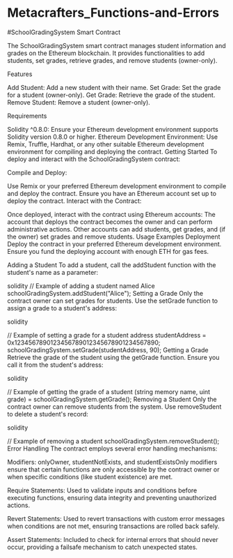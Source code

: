 # Metacrafters_Functions-and-Errors



#SchoolGradingSystem Smart Contract

The SchoolGradingSystem smart contract manages student information and grades on the Ethereum blockchain. It provides functionalities to add students, set grades, retrieve grades, and remove students (owner-only).

Features

Add Student: Add a new student with their name.
Set Grade: Set the grade for a student (owner-only).
Get Grade: Retrieve the grade of the student.
Remove Student: Remove a student (owner-only).

Requirements

Solidity ^0.8.0: Ensure your Ethereum development environment supports Solidity version 0.8.0 or higher.
Ethereum Development Environment: Use Remix, Truffle, Hardhat, or any other suitable Ethereum development environment for compiling and deploying the contract.
Getting Started
To deploy and interact with the SchoolGradingSystem contract:

Compile and Deploy:

Use Remix or your preferred Ethereum development environment to compile and deploy the contract.
Ensure you have an Ethereum account set up to deploy the contract.
Interact with the Contract:

Once deployed, interact with the contract using Ethereum accounts:
The account that deploys the contract becomes the owner and can perform administrative actions.
Other accounts can add students, get grades, and (if the owner) set grades and remove students.
Usage Examples
Deployment
Deploy the contract in your preferred Ethereum development environment. Ensure you fund the deploying account with enough ETH for gas fees.

Adding a Student
To add a student, call the addStudent function with the student's name as a parameter:

solidity
// Example of adding a student named Alice
schoolGradingSystem.addStudent("Alice");
Setting a Grade
Only the contract owner can set grades for students. Use the setGrade function to assign a grade to a student's address:

solidity

// Example of setting a grade for a student
address studentAddress = 0x1234567890123456789012345678901234567890;
schoolGradingSystem.setGrade(studentAddress, 90);
Getting a Grade
Retrieve the grade of the student using the getGrade function. Ensure you call it from the student's address:

solidity

// Example of getting the grade of a student
(string memory name, uint grade) = schoolGradingSystem.getGrade();
Removing a Student
Only the contract owner can remove students from the system. Use removeStudent to delete a student's record:

solidity

// Example of removing a student
schoolGradingSystem.removeStudent();
Error Handling
The contract employs several error handling mechanisms:

Modifiers: onlyOwner, studentNotExists, and studentExistsOnly modifiers ensure that certain functions are only accessible by the contract owner or when specific conditions (like student existence) are met.

Require Statements: Used to validate inputs and conditions before executing functions, ensuring data integrity and preventing unauthorized actions.

Revert Statements: Used to revert transactions with custom error messages when conditions are not met, ensuring transactions are rolled back safely.

Assert Statements: Included to check for internal errors that should never occur, providing a failsafe mechanism to catch unexpected states.
